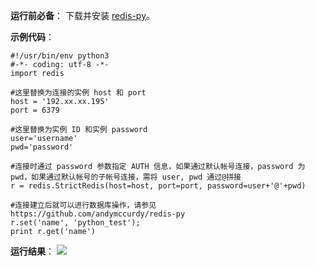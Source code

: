 
**运行前必备**：
下载并安装 [redis-py](https://github.com/andymccurdy/redis-py?spm=5176.730001.3.11.WvETSA)。

**示例代码**：
```
#!/usr/bin/env python3
#-*- coding: utf-8 -*- 
import redis 

#这里替换为连接的实例 host 和 port 
host = '192.xx.xx.195' 
port = 6379 

#这里替换为实例 ID 和实例 password 
user='username' 
pwd='password' 

#连接时通过 password 参数指定 AUTH 信息，如果通过默认帐号连接，password 为 pwd，如果通过默认帐号的子帐号连接，需将 user, pwd 通过@拼接 
r = redis.StrictRedis(host=host, port=port, password=user+'@'+pwd) 

#连接建立后就可以进行数据库操作，请参见 https://github.com/andymccurdy/redis-py 
r.set('name', 'python_test'); 
print r.get('name')
```

**运行结果**：
![](https://main.qcloudimg.com/raw/b819ac84617439c8dcb107b0d7f4c641.png)

